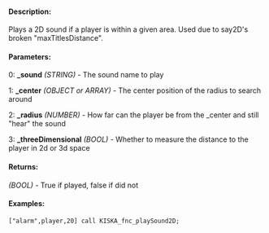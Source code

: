 #### Description:
Plays a 2D sound if a player is within a given area. Used due to say2D's broken "maxTitlesDistance".

#### Parameters:
0: **_sound** *(STRING)* - The sound name to play

1: **_center** *(OBJECT or ARRAY)* - The center position of the radius to search around

2: **_radius** *(NUMBER)* - How far can the player be from the _center and still "hear" the sound

3: **_threeDimensional** *(BOOL)* - Whether to measure the distance to the player in 2d or 3d space

#### Returns:
*(BOOL)* - True if played, false if did not

#### Examples:
```sqf
["alarm",player,20] call KISKA_fnc_playSound2D;
```

